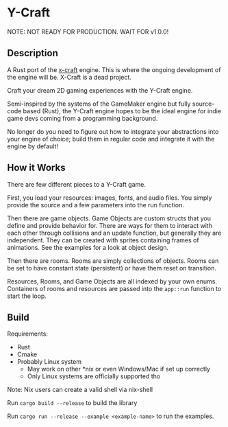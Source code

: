 # Y-Craft

NOTE: NOT READY FOR PRODUCTION. WAIT FOR v1.0.0!

## Description

A Rust port of the [x-craft](https://github.com/blueOkiris/x-craft/) engine. This is where the ongoing development of the engine will be. X-Craft is a dead project.

Craft your dream 2D gaming experiences with the Y-Craft engine.

Semi-inspired by the systems of the GameMaker engine but fully source-code based (Rust), the Y-Craft engine hopes to be the ideal engine for indie game devs coming from a programming background.

No longer do you need to figure out how to integrate your abstractions into your engine of choice; build them in regular code and integrate it with the engine by default!

## How it Works

There are few different pieces to a Y-Craft game.

First, you load your resources: images, fonts, and audio files. You simply provide the source and a few parameters into the run function.

Then there are game objects. Game Objects are custom structs that you define and provide behavior for. There are ways for them to interact with each other through collisions and an update function, but generally they are independent. They can be created with sprites containing frames of animations. See the examples for a look at object design.

Then there are rooms. Rooms are simply collections of objects. Rooms can be set to have constant state (persistent) or have them reset on transition.

Resources, Rooms, and Game Objects are all indexed by your own enums. Containers of rooms and resources are passed into the `app::run` function to start the loop.

## Build

Requirements:

- Rust
- Cmake
- Probably Linux system
  + May work on other \*nix or even Windows/Mac if set up correctly
  + Only Linux systems are officially supported tho

Note: Nix users can create a valid shell via nix-shell

Run `cargo build --release` to build the library

Run `cargo run --release --example <example-name>` to run the examples.

